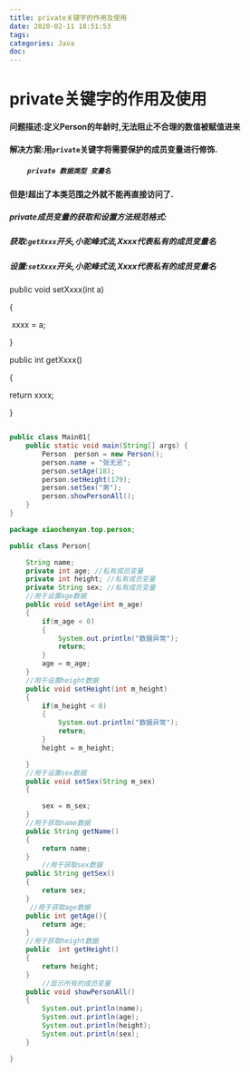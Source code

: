 ```yaml
---
title: private关键字的作用及使用
date: 2020-02-11 18:51:53
tags:
categories: Java
doc:
---
```


# private关键字的作用及使用

#### 问题描述:定义Person的年龄时,无法阻止不合理的数值被赋值进来

#### 解决方案:用`private`关键字将需要保护的成员变量进行修饰.

##### &emsp;&emsp;   `private 数据类型 变量名`

#### 但是!超出了本类范围之外就不能再直接访问了.

##### private成员变量的获取和设置方法规范格式:

##### 获取:`getXxxx`开头,小驼峰式法,Xxxx代表私有的成员变量名

##### 设置:`setXxxx`开头,小驼峰式法,Xxxx代表私有的成员变量名

public void setXxxx(int a)

{

​	xxxx = a;

}

public int getXxxx()

{

return xxxx;

}

```java

public class Main01{
    public static void main(String[] args) {
        Person  person = new Person();
        person.name = "张无忌";
        person.setAge(18);
        person.setHeight(179);
        person.setSex("男");
        person.showPersonAll();
    }
}

```

```java
package xiaochenyan.top.person;

public class Person{

    String name;
    private int age; //私有成员变量
    private int height; //私有成员变量
    private String sex; //私有成员变量
	//用于设置age数据
    public void setAge(int m_age)
    {
        if(m_age < 0)
        {
            System.out.println("数据异常");
            return;
        }
        age = m_age;
    }
    //用于设置height数据
    public void setHeight(int m_height)
    {
        if(m_height < 0)
        {
            System.out.println("数据异常");
            return;
        }
        height = m_height;

    }
	//用于设置sex数据
    public void setSex(String m_sex)
    {

        sex = m_sex;
    }
    //用于获取name数据
    public String getName()
    {
        return name;
    }
        //用于获取sex数据
    public String getSex()
    {
        return sex;
    }
     //用于获取age数据
    public int getAge(){
        return age;
    }
    //用于获取height数据
    public  int getHeight()
    {
        return height;
    }
        //显示所有的成员变量
    public void showPersonAll()
    {
        System.out.println(name);
        System.out.println(age);
        System.out.println(height);
        System.out.println(sex);
    }

}

```

